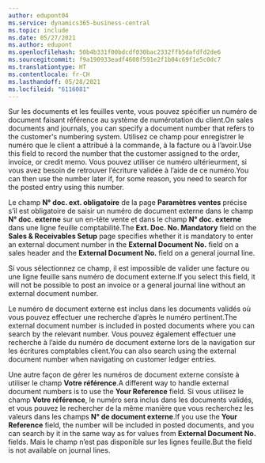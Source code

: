```yaml
---
author: edupont04
ms.service: dynamics365-business-central
ms.topic: include
ms.date: 05/27/2021
ms.author: edupont
ms.openlocfilehash: 50b4b331f00bdcdf030bac2332ffb5dafdfd2de6
ms.sourcegitcommit: f9a190933eadf4608f591e2f1b04c69f1e5c0dc7
ms.translationtype: HT
ms.contentlocale: fr-CH
ms.lasthandoff: 05/28/2021
ms.locfileid: "6116081"
---
```

<span data-ttu-id="f82e3-101">Sur les documents et les feuilles vente, vous pouvez spécifier un numéro de document faisant référence au système de numérotation du client.</span><span class="sxs-lookup"><span data-stu-id="f82e3-101">On sales documents and journals, you can specify a document number that refers to the customer's numbering system.</span></span> <!--You can enter a maximum of ten characters, both numbers and letters.--> <span data-ttu-id="f82e3-102">Utilisez ce champ pour enregistrer le numéro que le client a attribué à la commande, à la facture ou à l’avoir.</span><span class="sxs-lookup"><span data-stu-id="f82e3-102">Use this field to record the number that the customer assigned to the order, invoice, or credit memo.</span></span> <span data-ttu-id="f82e3-103">Vous pouvez utiliser ce numéro ultérieurment, si vous avez besoin de retrouver l’écriture validée à l’aide de ce numéro.</span><span class="sxs-lookup"><span data-stu-id="f82e3-103">You can then use the number later if, for some reason, you need to search for the posted entry using this number.</span></span>  

<span data-ttu-id="f82e3-104">Le champ **N° doc. ext. obligatoire** de la page **Paramètres ventes** précise s’il est obligatoire de saisir un numéro de document externe dans le champ **N° doc. externe** sur un en-tête vente et dans le champ **N° doc. externe** dans une ligne feuille comptabilité.</span><span class="sxs-lookup"><span data-stu-id="f82e3-104">The **Ext. Doc. No. Mandatory** field on the **Sales & Receivables Setup** page specifies whether it is mandatory to enter an external document number in the **External Document No.** field on a sales header and the **External Document No.** field on a general journal line.</span></span>

<span data-ttu-id="f82e3-105">Si vous sélectionnez ce champ, il est impossible de valider une facture ou une ligne feuille sans numéro de document externe.</span><span class="sxs-lookup"><span data-stu-id="f82e3-105">If you select this field, it will not be possible to post an invoice or a general journal line without an external document number.</span></span>

<span data-ttu-id="f82e3-106">Le numéro de document externe est inclus dans les documents validés où vous pouvez effectuer une recherche d’après le numéro pertinent.</span><span class="sxs-lookup"><span data-stu-id="f82e3-106">The external document number is included in posted documents where you can search by the relevant number.</span></span> <span data-ttu-id="f82e3-107">Vous pouvez également effectuer une recherche à l’aide du numéro de document externe lors de la navigation sur les écritures comptables client.</span><span class="sxs-lookup"><span data-stu-id="f82e3-107">You can also search using the external document number when navigating on customer ledger entries.</span></span>

<span data-ttu-id="f82e3-108">Une autre façon de gérer les numéros de document externe consiste à utiliser le champ **Votre référence**.</span><span class="sxs-lookup"><span data-stu-id="f82e3-108">A different way to handle external document numbers is to use the **Your Reference** field.</span></span> <span data-ttu-id="f82e3-109">Si vous utilisez le champ **Votre référence**, le numéro sera inclus dans les documents validés, et vous pouvez le rechercher de la même manière que vous recherchez les valeurs dans les champs **N° de document externe**.</span><span class="sxs-lookup"><span data-stu-id="f82e3-109">If you use the **Your Reference** field, the number will be included in posted documents, and you can search by it in the same way as for values from **External Document No.** fields.</span></span> <span data-ttu-id="f82e3-110">Mais le champ n’est pas disponible sur les lignes feuille.</span><span class="sxs-lookup"><span data-stu-id="f82e3-110">But the field is not available on journal lines.</span></span>
